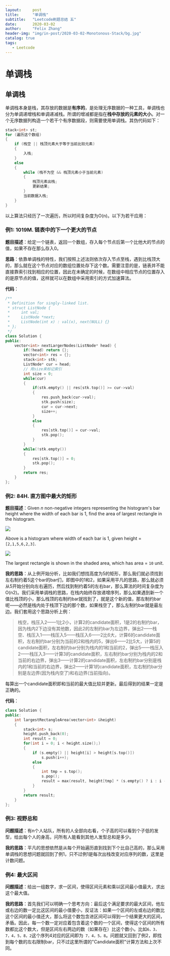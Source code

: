 ```yaml
---
layout:     post
title:      "单调栈"
subtitle:   "Leetcode刷题总结 五"
date:       2020-03-02
author:     "Felix Zhang"
header-img: "img/in-post/2020-03-02-Monotonous-Stack/bg.jpg"
catalog: true
tags:
   - Leetcode
---
```


# 单调栈

## 单调栈

单调栈本身是栈，其存放的数据是**有序的**，是处理无序数据的一种工具，单调栈也分为单调递增栈和单调递减栈。所谓的增减都是指在**栈中存放的元素的大小**。对一个无序数据列构造一个若干个有序数据段，则需要使用单调栈。其伪代码如下：
~~~C++
stack<int> st;
for (遍历这个数组)
{
    if (栈空 || 栈顶元素大于等于当前比较元素)
    {
        入栈;
    }
    else
    {
        while (栈不为空 && 栈顶元素小于当前元素)
        {
            栈顶元素出栈;
            更新结果;
        }
        当前数据入栈;
    }
}
~~~

以上算法只经历了一次遍历，所以时间复杂度为O(n)。以下为若干应用：

### 例1: 1019M. 链表中的下一个更大的节点

**题目描述**：给定一个链表，返回一个数组，存入每个节点后第一个比他大的节点的值，如果不存在那么存入0。

**思路**：依靠单调栈的特性，我们按照上述法则依次存入节点至栈，遇到比栈顶大的，那么就在这个节点对应的数组位置处存下这个数。需要注意的是，链表并不能直接靠索引找到相应的位置，因此在未确定的时候，在数组中相应节点的位置存入的是原节点的值，这样就可以在数组中采用索引的方式加速算法。

**代码**：

~~~C++
/**
 * Definition for singly-linked list.
 * struct ListNode {
 *     int val;
 *     ListNode *next;
 *     ListNode(int x) : val(x), next(NULL) {}
 * };
 */
class Solution {
public:
    vector<int> nextLargerNodes(ListNode* head) {
        if(!head) return {};
        vector<int> res = {};
        stack<int> stk;
        ListNode* cur = head;
      	// 用size来标记索引
        int size = 0;
        while(cur)
        {
            if(stk.empty() || res[stk.top()] >= cur->val)
            {
                res.push_back(cur->val);
                stk.push(size);
                cur = cur->next;
                size++;
            }
            else
            {
                res[stk.top()] = cur->val;
                stk.pop();
            }
        }
        while(!stk.empty())
        {
            res[stk.top()] = 0;
            stk.pop();
        }
        return res;
    }
};
~~~

### 例2: 84H. 直方图中最大的矩形

**题目描述**：Given *n* non-negative integers representing the histogram's bar height where the width of each bar is 1, find the area of largest rectangle in the histogram.

![](https://assets.leetcode.com/uploads/2018/10/12/histogram.png)

Above is a histogram where width of each bar is 1, given height = `[2,1,5,6,2,3]`.

![](https://assets.leetcode.com/uploads/2018/10/12/histogram_area.png)

The largest rectangle is shown in the shaded area, which has area = `10` unit.

**我的思路**：从上例开始分析，比如我们想找高度为5的矩形，那么我们就必须找到左右制约着5这个bar的bar们，即图中的1和2，如果采用平凡的思路，那么就必须从5开始分别向左右遍历，然后找到制约着5的左右bar，那么算法的时间复杂度为O(n2)。我们采用单调栈的思路，在栈内始终存放递增序列，那么如果遇到新一个值比栈顶的小，那么栈顶的右制约bar就找到了，就是这个新的值，那左制约bar呢——必然是栈内处于栈顶下边的那个数，如果栈空了，那么左制约bar就是最左边。我们套用这个思路分析上例：

> 栈空，栈压入2——1比2小，计算2的candidate面积，1是2的右制约bar，因为栈内2下边没有其他数，因此2的左制约bar为左边界，弹出2——栈空、栈压入1——栈压入5——栈压入6——2比6大，计算6的candidate面积，左右制约bar分别为当前的2和栈内的5，弹出6——2比5大，计算5的candidate面积，左右制约bar分别为栈内的1和当前的2，弹出5——栈压入2——栈压入3——计算3的candidate面积，左右制约bar分别为栈内的2和当前的右边界，弹出3——计算2的candidate面积，左右制约bar分别是栈内的1和当前的右边界，弹出2——计算1的candidate面积，左右制约bar分别是左边界(因为栈内空了)和右边界(当前指向)。

每算出一个candidate面积即和当前的最大值比较并更新。最后得到的结果一定是正确的。

**代码**：

~~~C++
class Solution {
public:
    int largestRectangleArea(vector<int> &height) 
    {
        stack<int> s;
        height.push_back(0);
        int result = 0;
        for(int i = 0; i < height.size();) 
        {
            if (s.empty() || height[i] > height[s.top()])
                s.push(i++);
            else 
            {
                int tmp = s.top();
                s.pop();
                result = max(result, height[tmp] * (s.empty() ? i : i - s.top() - 1));
            }
        }
        return result;
    }
};
~~~

### 例3: 视野总和

**问题描述**：有n个人站队，所有的人全部向右看，个子高的可以看到个子低的发型，给出每个人的身高，问所有人能看到其他人发型总和是多少。

**我的思路**：平凡的思想依然是从每个开始遍历直到找到下个比自己高的，那么采用单调栈的思想问题就回到了例1，只不过例1是每次出栈改变对应序列的数，这里是计数问题。

### 例4: 最大区间

**问题描述**：给出一组数字，求一区间，使得区间元素和乘以区间最小值最大，求出这个最大值。

**我的思路**：首先我们可以明确一个思考方向：最后这个满足要求的最大区间，他左或右边的数一定比这区间的最小值要小，反证法：如果一个区间的左或右边的数比这个区间的最小值还大，那么将这个数包含进区间可以得到一个结果更大的区间，矛盾。因此，每一个数一定对应着包含着这个数的一个区间，使得这个区间的所有数都比这个数大，但是区间左右两边的数（如果存在）比这个数小。比如`6，3，7，4，5，8，2`这个序列4对应的区间即为` 7，4，5，8`。问题就又回到了例2，即找到每个数的左右限制bar，只不过这里所谓的"Candidate面积"计算方法和上次不同。
